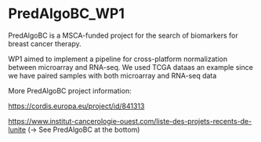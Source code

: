 # PredAlgoBC_WP1

PredAlgoBC is a MSCA-funded project for the search of biomarkers for breast cancer therapy.

WP1 aimed to implement a pipeline for cross-platform normalization between microarray and RNA-seq. We used TCGA dataas an example since we have paired samples with both microarray and RNA-seq data

More PredAlgoBC project information:

https://cordis.europa.eu/project/id/841313

https://www.institut-cancerologie-ouest.com/liste-des-projets-recents-de-lunite  (-> See PredAlgoBC at the bottom)
